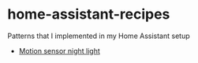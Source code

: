 # home-assistant-recipes
Patterns that I implemented in my Home Assistant setup

* [Motion sensor night light](motion_sensor_night_light.md)
